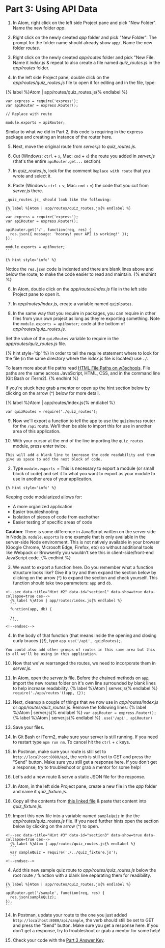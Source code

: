 # Part 3: Using API Data

1. In Atom, right click on the left side Project pane and pick "New Folder".  Name the new folder _app_.

2. Right click on the newly created _app_ folder and pick "New Folder". The prompt for the folder name should already show `app/`.  Name the new folder _routes_.

3. Right click on the newly created _app/routes_ folder and pick "New File.  Name it _index.js_ & repeat to also create a file named _quiz_routes.js_ in the _app/routes_ folder.

4. In the left side Project pane, double click on the _app/routes/quiz_routes.js_ file to open it for editing and in the file, type: 

  {% label %}Atom | app/routes/quiz_routes.js{% endlabel %}
  ```
  var express = require('express');
  var apiRouter = express.Router();

  // Replace with route

  module.exports = apiRouter;
  ```
  
  Similar to what we did in Part 2, this code is requiring in the express package and creating an instance of the router here.

5. Next, move the original route from _server.js_ to _quiz_routes.js_.

  1. Cut (Windows: `ctrl` + `x`, Mac: `cmd` + `x`) the route you added in _server.js_ (that's the entire `apiRouter.get...` section).
  
  2. In _quiz_routes.js_, look for the comment `Replace with route` that you wrote and select it.
  
  3. Paste (Windows: `ctrl` + `v`, Mac: `cmd` + `v`) the code that you cut from _server.js_ there.  

    _quiz_routes.js_ should look like the following:

    {% label %}Atom | app/routes/quiz_routes.js{% endlabel %}
    ```
    var express = require('express');
    var apiRouter = express.Router();

    apiRouter.get('/', function(req, res) {
      res.json({ message: 'hooray! your API is working!' });
    });

    module.exports = apiRouter;
    ```

    {% hint style='info' %}
Notice the `res.json` code is indented and there are blank lines above and below the route, to make the code easier to read and maintain.
    {% endhint %}

6. In Atom, double click on the _app/routes/index.js_ file in the left side Project pane to open it.  

7. In _app/routes/index.js_, create a variable named `quizRoutes`.

8. In the same way that you require in packages, you can require in other files from your own project as long as they're exporting something.  Note the `module.exports = apiRouter;` code at the bottom of _app/routes/quiz_routes.js_.

  Set the value of the `quizRoutes` variable to require in the _app/routes/quiz_routes.js_ file.  
  
  {% hint style='tip' %}
In order to tell the require statement where to look for the file (in the same directory where the _index.js_ file is located) use `./`. 

To learn more about file paths read [HTML File Paths on w3schools](https://www.w3schools.com/html/html_filepaths.asp).  File paths are the same across JavaScript, HTML, CSS, and in the command line (Git Bash or iTerm2). 
  {% endhint %}
  
  If you're stuck here grab a mentor or open up the hint section below by clicking on the arrow (^) below for more detail.

  <!--sec data-title="Hint #1" data-id="section0" data-show=true data-collapse=true ces-->
  {% label %}Atom | app/routes/index.js{% endlabel %}
  ```
  var quizRoutes = require('./quiz_routes');
  ```
  <!--endsec-->

9. Now we'll export a function to tell the app to use the `quizRoutes` router for the `/api` route.  We'll then be able to import this for use in another area of this application. 

  1. With your cursor at the end of the line importing the `quiz_routes` module, press enter twice.

    This will add a blank line to increase the code readability and then give us space to add the next block of code. 

  2. Type `module.exports =` This is necessary to export a module (or small block of code) and set it to what you want to export as your module to use in another area of your application. 
  
    {% hint style='info' %}
Keeping code modularized allows for:
* A more organized application
* Easier troubleshooting
* Isolation of pieces of code from eachother
* Easier testing of specific areas of code  


**Caution**: There is some difference in JavaScript written on the server side in Node.js. `module.exports` is one example that is only available in the server-side Node environment.  This is not natively available in your browser (Google Chrome, Microsoft Edge, Firefox, etc) so without additional tools like Webpack or Browserify you wouldn't see this in client-side/front-end JavaScript code.
    {% endhint %}
   
  3. We want to export a function here.  Do you remember what a function structure looks like? Give it a try and then expand the section below by clicking on the arrow (^) to expand the section and check yourself. This function should take two parameters: `app` and `db`.
  
    <!--sec data-title="Hint #2" data-id="section1" data-show=true data-collapse=true ces-->
      {% label %}Atom | app/routes/index.js{% endlabel %}
      ```
      function(app, db) {

      };
       ```
    <!--endsec-->

  4. In the body of that function (that means inside the opening and closing curly braces `{}`!), type `app.use('/api', quizRoutes);`. 
  
    You could also add other groups of routes in this same area but this is all we'll be using in this application.  

10. Now that we've rearranged the routes, we need to incorporate them in _server.js_.

  1. In Atom, open the _server.js_ file.  Before the chained methods on `app`, import the new routes folder on it's own line surrounded by blank lines to help increase readability. 
    {% label %}Atom | server.js{% endlabel %}
    ```
    require('./app/routes')(app, {});
    ```

  2. Next, cleanup a couple of things that we now use in _app/routes/index.js_ or _app/routes/quiz_routes.js_. Remove the following lines:
    {% label %}Atom | server.js{% endlabel %}
    ```
    var apiRouter = express.Router();
    ```
    {% label %}Atom | server.js{% endlabel %}
    ```
    .use('/api', apiRouter)
    ```
    
  3. Save your files.

11. In Git Bash or iTerm2, make sure your server is still running.  If you need to restart type `npm run nm`.  To cancel hit the `ctrl` + `c` keys.

12. In Postman, make sure your route is still set to `http://localhost:8080/api`, the verb is still set to GET and press the "Send" button.  Make sure you still get a response here.  If you don't get a response, try to troubleshoot or grab a mentor for some help! 

13. Let's add a new route & serve a static JSON file for the response.

  1. In Atom, in the left side Project pane, create a new file in the _app_ folder and name it _quiz_fixture.js_.

  2. Copy all the contents from [this linked file](https://github.com/KansasCityWomeninTechnology/trivia-api/blob/answer-key-part-3/app/quiz_fixture.js) & paste that content into _quiz_fixture.js_.

  3. Import this new file into a variable named `sampleQuiz` in the the _app/routes/quiz_routes.js_ file.  If you need further hints open the section below by clicking on the arrow (^) to open.
  
    <!--sec data-title="Hint #3" data-id="section3" data-show=true data-collapse=true ces-->
      {% label %}Atom | app/routes/quiz_routes.js{% endlabel %}
      ```
      var sampleQuiz = require('./../quiz_fixture.js');
      ```
    <!--endsec-->

  4. Add this new sample quiz route to _app/routes/quiz_routes.js_ below the root route `/` function with a blank line separating them for readibility.
  
    {% label %}Atom | app/routes/quiz_routes.js{% endlabel %}
    ```
    apiRouter.get('/sample', function(req, res) {
      res.json(sampleQuiz);
    });
    ```
    
14. In Postman, update your route to the one you just added `http://localhost:8080/api/sample`, the verb should still be set to GET and press the "Send" button.  Make sure you get a response here.  If you don't get a response, try to troubleshoot or grab a mentor for some help! 

15. Check your code with the [Part 3 Answer Key](https://github.com/KansasCityWomeninTechnology/trivia-api/tree/answer-key-part-3).
